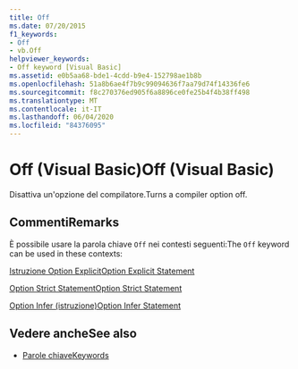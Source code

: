```yaml
---
title: Off
ms.date: 07/20/2015
f1_keywords:
- Off
- vb.Off
helpviewer_keywords:
- Off keyword [Visual Basic]
ms.assetid: e0b5aa68-bde1-4cdd-b9e4-152798ae1b8b
ms.openlocfilehash: 51a8b6ae4f7b9c99094636f7aa79d74f14336fe6
ms.sourcegitcommit: f8c270376ed905f6a8896ce0fe25b4f4b38ff498
ms.translationtype: MT
ms.contentlocale: it-IT
ms.lasthandoff: 06/04/2020
ms.locfileid: "84376095"
---
```

# <a name="off-visual-basic"></a><span data-ttu-id="e1b3a-102">Off (Visual Basic)</span><span class="sxs-lookup"><span data-stu-id="e1b3a-102">Off (Visual Basic)</span></span>
<span data-ttu-id="e1b3a-103">Disattiva un'opzione del compilatore.</span><span class="sxs-lookup"><span data-stu-id="e1b3a-103">Turns a compiler option off.</span></span>  
  
## <a name="remarks"></a><span data-ttu-id="e1b3a-104">Commenti</span><span class="sxs-lookup"><span data-stu-id="e1b3a-104">Remarks</span></span>  
 <span data-ttu-id="e1b3a-105">È possibile usare la parola chiave `Off` nei contesti seguenti:</span><span class="sxs-lookup"><span data-stu-id="e1b3a-105">The `Off` keyword can be used in these contexts:</span></span>  
  
 [<span data-ttu-id="e1b3a-106">Istruzione Option Explicit</span><span class="sxs-lookup"><span data-stu-id="e1b3a-106">Option Explicit Statement</span></span>](../language-reference/statements/option-explicit-statement.md)  
  
 [<span data-ttu-id="e1b3a-107">Option Strict Statement</span><span class="sxs-lookup"><span data-stu-id="e1b3a-107">Option Strict Statement</span></span>](../language-reference/statements/option-strict-statement.md)  
  
 [<span data-ttu-id="e1b3a-108">Option Infer (istruzione)</span><span class="sxs-lookup"><span data-stu-id="e1b3a-108">Option Infer Statement</span></span>](../language-reference/statements/option-infer-statement.md)  
  
## <a name="see-also"></a><span data-ttu-id="e1b3a-109">Vedere anche</span><span class="sxs-lookup"><span data-stu-id="e1b3a-109">See also</span></span>

- [<span data-ttu-id="e1b3a-110">Parole chiave</span><span class="sxs-lookup"><span data-stu-id="e1b3a-110">Keywords</span></span>](../language-reference/keywords/index.md)

